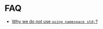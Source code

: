 # FAQ

* [Why we do not use `using namespace std;`?](https://stackoverflow.com/questions/1452721/why-is-using-namespace-std-considered-bad-practice)
